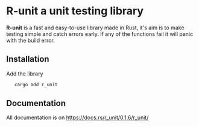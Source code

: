 # R-unit a unit testing library

**R-unit** is a fast and easy-to-use library made in Rust, it's aim is to make testing simple and catch errors early.
If any of the functions fail it will panic with the build error.

## Installation

Add the library
```bash
   cargo add r_unit 
```

## Documentation

All documentation is on https://docs.rs/r_unit/0.1.6/r_unit/
